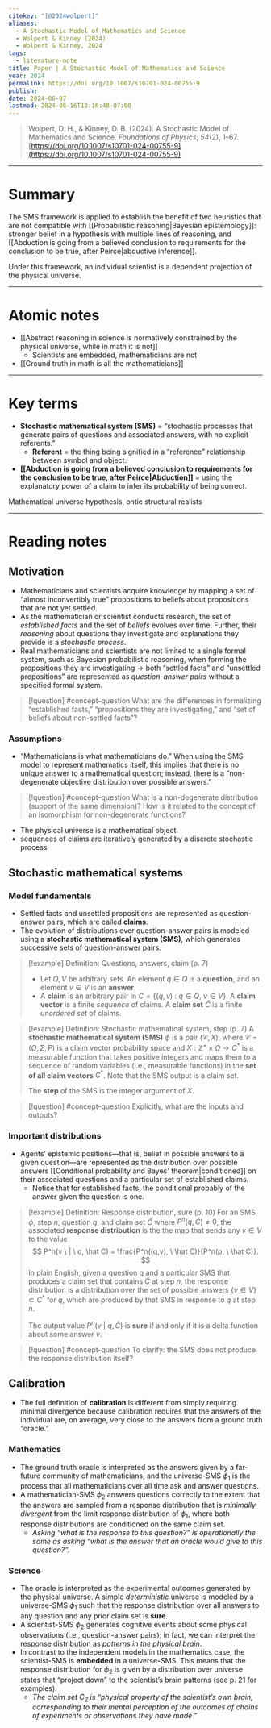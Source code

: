 ```yaml
---
citekey: "[@2024wolpert]"
​aliases:
  - A Stochastic Model of Mathematics and Science
  - Wolpert & Kinney (2024)
  - Wolpert & Kinney, 2024
tags:
  - literature-note
title: Paper | A Stochastic Model of Mathematics and Science
year: 2024
permalink: https://doi.org/10.1007/s10701-024-00755-9
publish: 
date: 2024-06-07
lastmod: 2024-08-16T13:16:48-07:00
---
```

> Wolpert, D. H., & Kinney, D. B. (2024). A Stochastic Model of Mathematics and Science. _Foundations of Physics_, _54_(2), 1–67. [https://doi.org/10.1007/s10701-024-00755-9](https://doi.org/10.1007/s10701-024-00755-9)

---
# Summary

The SMS framework is applied to establish the benefit of two heuristics that are not compatible with [[Probabilistic reasoning|Bayesian epistemology]]: stronger belief in a hypothesis with multiple lines of reasoning, and [[Abduction is going from a believed conclusion to requirements for the conclusion to be true, after Peirce|abductive inference]].

Under this framework, an individual scientist is a dependent projection of the physical universe.

---
# Atomic notes

- [[Abstract reasoning in science is normatively constrained by the physical universe, while in math it is not]]
	- Scientists are embedded, mathematicians are not
- [[Ground truth in math is all the mathematicians]]

---
# Key terms

- **Stochastic mathematical system (SMS)** = “stochastic processes that generate pairs of questions and associated answers, with no explicit referents.”
	- **Referent** = the thing being signified in a “reference” relationship between symbol and object.
- **[[Abduction is going from a believed conclusion to requirements for the conclusion to be true, after Peirce|Abduction]]** = using the explanatory power of a claim to infer its probability of being correct.

Mathematical universe hypothesis, ontic structural realists

---
# Reading notes

## Motivation

- Mathematicians and scientists acquire knowledge by mapping a set of “almost inconvertibly true” propositions to beliefs about propositions that are not yet settled.
- As the mathematician or scientist conducts research, the set of *established facts* and the set of *beliefs* evolves over time. Further, their *reasoning* about questions they investigate and explanations they provide is a *stochastic process*.
- Real mathematicians and scientists are not limited to a single formal system, such as Bayesian probabilistic reasoning, when forming the propositions they are investigating $\to$ both “settled facts” and “unsettled propositions” are represented as *question-answer pairs* without a specified formal system.

>[!question] #concept-question What are the differences in formalizing “established facts,” “propositions they are investigating,” and “set of beliefs about non-settled facts”?

### Assumptions

- “Mathematicians is what mathematicians do.” When using the SMS model to represent mathematics itself, this implies that there is no unique answer to a mathematical question; instead, there is a “non-degenerate objective distribution over possible answers.”

>[!question] #concept-question What is a non-degenerate distribution (support of the same dimension)? How is it related to the concept of an isomorphism for non-degenerate functions?

- The physical universe is a mathematical object.
- sequences of claims are iteratively generated by a discrete stochastic process
## Stochastic mathematical systems

### Model fundamentals

- Settled facts and unsettled propositions are represented as question-answer pairs, which are called **claims**. 
- The evolution of distributions over question-answer pairs is modeled using a **stochastic mathematical system (SMS)**, which generates successive sets of question-answer pairs.

>[!example] Definition: Questions, answers, claim (p. 7)
>- Let $Q, V$ be arbitrary sets. An element $q \in Q$ is a **question**, and an element $v \in V$ is an **answer**. 
>- A **claim** is an arbitrary pair in $C = \{(q, v) \ : \ q \in Q, \ v \in V \}$. A **claim vector** is a finite *sequence* of claims. A **claim set** $\hat C$ is a finite *unordered set* of claims.

>[!example] Definition: Stochastic mathematical system, step (p. 7)
>A **stochastic mathematical system (SMS)** $\phi$ is a pair $(\mathcal C, X)$, where $\mathcal C = (\Omega, \Sigma, P)$ is a claim vector probability space and $X: \mathbb Z^+ \times \Omega \to C^*$ is a measurable function that takes positive integers and maps them to a sequence of random variables (i.e., measurable functions) in the **set of all claim vectors** $C^*$. Note that the SMS output is a claim set.
>
>The **step** of the SMS is the integer argument of $X$.


>[!question] #concept-question Explicitly, what are the inputs and outputs?

### Important distributions

- Agents’ epistemic positions—that is, belief in possible answers to a given question—are represented as the distribution over possible answers [[Conditional probability and Bayes' theorem|conditioned]] on their associated questions and a particular set of established claims.
	- Notice that for established facts, the conditional probably of the answer given the question is one.

>[!example] Definition: Response distribution, sure (p. 10)
>For an SMS $\phi$, step $n$, question $q$, and claim set $\hat C$ where $P^n(q, \hat C) \neq 0$, the associated **response distribution** is the the map that sends any $v \in V$ to the value
>$$
>P^n(v \ | \ q, \hat C) = \frac{P^n((q,v), \ \hat C)}{P^n(p, \ \hat C)}.
>$$
>In plain English, given a question $q$ and a particular SMS that produces a claim set that contains $\hat C$ at step $n$, the response distribution is a distribution over the set of possible answers $\{ v \in V\} \subset C^*$ for $q$, which are produced by that SMS in response to $q$ at step $n$.
> 
>The output value $P^n(v \ | \ q, \hat C)$ is **sure** if and only if it is a delta function about some answer $v$.

>[!question] #concept-question To clarify: the SMS does not produce the response distribution itself?


## Calibration

- The full definition of **calibration** is different from simply requiring minimal divergence because calibration requires that the answers of the individual are, on average, very close to the answers from a ground truth “oracle.”

### Mathematics

- The ground truth oracle is interpreted as the answers given by a far-future community of mathematicians, and the universe-SMS $\phi_1$ is the process that all mathematicians over all time ask and answer questions. 
- A mathematician-SMS $\phi_2$ answers questions correctly to the extent that the answers are sampled from a response distribution that is *minimally divergent* from the limit response distribution of $\phi_1$, where both response distributions are conditioned on the same claim set.
	- *Asking “what is the response to this question?” is operationally the same as asking “what is the answer that an oracle would give to this question?”.*

### Science

- The oracle is interpreted as the experimental outcomes generated by the physical universe. A simple *deterministic* universe is modeled by a universe-SMS $\phi_1$ such that the response distribution over all answers to any question and any prior claim set is **sure**.
- A scientist-SMS $\phi_2$ generates cognitive events about some physical observations (i.e., question-answer pairs); in fact, we can interpret the response distribution as *patterns in the physical brain*.
- In contrast to the independent models in the mathematics case, the scientist-SMS is **embedded** in a universe-SMS. This means that the response distribution for $\phi_2$ is given by a distribution over universe states that “project down” to the scientist’s brain patterns (see p. 21 for examples).
	- *The claim set $\hat C_2$ is “physical property of the scientist’s own brain, corresponding to their mental perception of the outcomes of chains of experiments or observations they have made.”*

